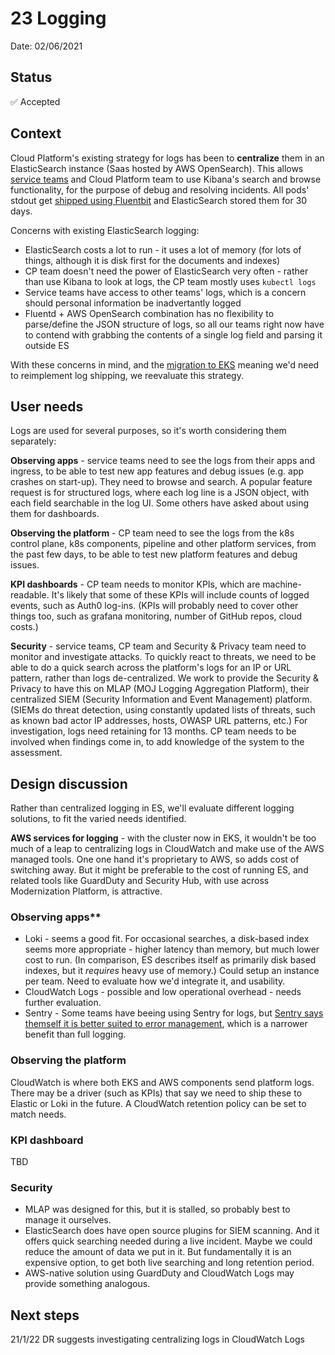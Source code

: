 # 23 Logging

Date: 02/06/2021

## Status

✅ Accepted

## Context

Cloud Platform's existing strategy for logs has been to **centralize** them in an ElasticSearch instance (Saas hosted by AWS OpenSearch). This allows [service teams](https://user-guide.cloud-platform.service.justice.gov.uk/documentation/logging-an-app/access-logs.html#accessing-application-log-data) and Cloud Platform team to use Kibana's search and browse functionality, for the purpose of debug and resolving incidents. All pods' stdout get [shipped using Fluentbit](https://user-guide.cloud-platform.service.justice.gov.uk/documentation/logging-an-app/log-collection-and-storage.html#application-log-collection-and-storage) and ElasticSearch stored them for 30 days.

Concerns with existing ElasticSearch logging:

* ElasticSearch costs a lot to run - it uses a lot of memory (for lots of things, although it is disk first for the documents and indexes)
* CP team doesn't need the power of ElasticSearch very often - rather than use Kibana to look at logs, the CP team mostly uses `kubectl logs`
* Service teams have access to other teams' logs, which is a concern should personal information be inadvertantly logged
* Fluentd + AWS OpenSearch combination has no flexibility to parse/define the JSON structure of logs, so all our teams right now have to contend with grabbing the contents of a single log field and parsing it outside ES

With these concerns in mind, and the [migration to EKS](https://github.com/ministryofjustice/cloud-platform/blob/main/architecture-decision-record/022-EKS.md) meaning we'd need to reimplement log shipping, we reevaluate this strategy.

## User needs

Logs are used for several purposes, so it's worth considering them separately:

**Observing apps** - service teams need to see the logs from their apps and ingress, to be able to test new app features and debug issues (e.g. app crashes on start-up). They need to browse and search. A popular feature request is for structured logs, where each log line is a JSON object, with each field searchable in the log UI. Some others have asked about using them for dashboards.

**Observing the platform** - CP team need to see the logs from the k8s control plane, k8s components, pipeline and other platform services, from the past few days, to be able to test new platform features and debug issues.

**KPI dashboards** - CP team needs to monitor KPIs, which are machine-readable. It's likely that some of these KPIs will include counts of logged events, such as Auth0 log-ins. (KPIs will probably need to cover other things too, such as grafana monitoring, number of GitHub repos, cloud costs.)

**Security** - service teams, CP team and Security & Privacy team need to monitor and investigate attacks. To quickly react to threats, we need to be able to do a quick search across the platform's logs for an IP or URL pattern, rather than logs de-centralized. We work to provide the Security & Privacy to have this on MLAP (MOJ Logging Aggregation Platform), their centralized SIEM (Security Information and Event Management) platform. (SIEMs do threat detection, using constantly updated lists of threats, such as known bad actor IP addresses, hosts, OWASP URL patterns, etc.) For investigation, logs need retaining for 13 months. CP team needs to be involved when findings come in, to add knowledge of the system to the assessment.

## Design discussion

Rather than centralized logging in ES, we'll evaluate different logging solutions, to fit the varied needs identified.

**AWS services for logging** - with the cluster now in EKS, it wouldn't be too much of a leap to centralizing logs in CloudWatch and make use of the AWS managed tools. One one hand it's proprietary to AWS, so adds cost of switching away. But it might be preferable to the cost of running ES, and related tools like GuardDuty and Security Hub, with use across Modernization Platform, is attractive.

### Observing apps**

* Loki - seems a good fit. For occasional searches, a disk-based index seems more appropriate - higher latency than memory, but much lower cost to run. (In comparison, ES describes itself as primarily disk based indexes, but it *requires* heavy use of memory.) Could setup an instance per team. Need to evaluate how we'd integrate it, and usability.
* CloudWatch Logs - possible and low operational overhead - needs further evaluation.
* Sentry - Some teams have beeing using Sentry for logs, but [Sentry says themself it is better suited to error management](https://sentry.io/vs/logging/), which is a narrower benefit than full logging.

### Observing the platform

CloudWatch is where both EKS and AWS components send platform logs. There may be a driver (such as KPIs) that say we need to ship these to Elastic or Loki in the future. A CloudWatch retention policy can be set to match needs.

### KPI dashboard

TBD

### Security

* MLAP was designed for this, but it is stalled, so probably best to manage it ourselves.
* ElasticSearch does have open source plugins for SIEM scanning. And it offers quick searching needed during a live incident. Maybe we could reduce the amount of data we put in it. But fundamentally it is an expensive option, to get both live searching and long retention period.
* AWS-native solution using GuardDuty and CloudWatch Logs may provide something analogous.

## Next steps

21/1/22 DR suggests investigating centralizing logs in CloudWatch Logs
